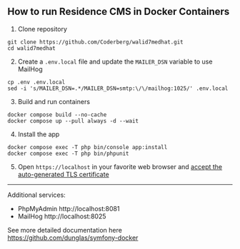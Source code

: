 ## How to run Residence CMS  in Docker Containers ##

1. Clone repository
```shell
git clone https://github.com/Coderberg/walid7medhat.git
cd walid7medhat
```

2. Create a `.env.local` file and update the `MAILER_DSN` variable to use MailHog
```shell
cp .env .env.local
sed -i 's/MAILER_DSN=.*/MAILER_DSN=smtp:\/\/mailhog:1025/' .env.local
```

3. Build and run containers
```shell
docker compose build --no-cache
docker compose up --pull always -d --wait
```

4. Install the app
```
docker compose exec -T php bin/console app:install
docker compose exec -T php bin/phpunit
```

5. Open `https://localhost` in your favorite web browser and [accept the auto-generated TLS certificate](https://stackoverflow.com/a/15076602/1352334)

---

Additional services:

- PhpMyAdmin http://localhost:8081
- MailHog http://localhost:8025

See more detailed documentation here https://github.com/dunglas/symfony-docker
